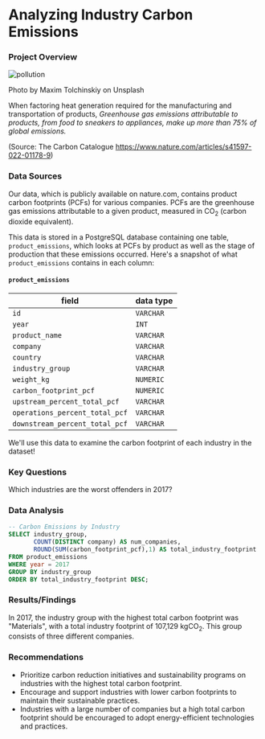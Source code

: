 # Analyzing Industry Carbon Emissions

### Project Overview

![pollution](https://github.com/user-attachments/assets/a00114a4-ab24-409b-b703-fce8f311b9cd)

Photo by Maxim Tolchinskiy on Unsplash
  
When factoring heat generation required for the manufacturing and transportation of products, _Greenhouse gas emissions attributable to products, from food to sneakers to appliances, make up more than 75% of global emissions._

(Source: The Carbon Catalogue https://www.nature.com/articles/s41597-022-01178-9)

### Data Sources

Our data, which is publicly available on nature.com, contains product carbon footprints (PCFs) for various companies. PCFs are the greenhouse gas emissions attributable to a given product, measured in CO<sub>2</sub> (carbon dioxide equivalent).

This data is stored in a PostgreSQL database containing one table, `product_emissions`, which looks at PCFs by product as well as the stage of production that these emissions occurred. Here's a snapshot of what `product_emissions` contains in each column:

#### `product_emissions`

| field                              | data type |
|------------------------------------|-----------|
| `id`                                 | `VARCHAR`   |
| `year`                               | `INT`       |
| `product_name`                       | `VARCHAR`   |
| `company`                            | `VARCHAR`   |
| `country`                            | `VARCHAR`   |
| `industry_group`                     | `VARCHAR`   |
| `weight_kg`                          | `NUMERIC`   |
| `carbon_footprint_pcf`               | `NUMERIC`   |
| `upstream_percent_total_pcf`         | `VARCHAR`   |
| `operations_percent_total_pcf`       | `VARCHAR`   |
| `downstream_percent_total_pcf`       | `VARCHAR`   |

We'll use this data to examine the carbon footprint of each industry in the dataset! 

### Key Questions
Which industries are the worst offenders in 2017?

### Data Analysis
```sql
-- Carbon Emissions by Industry
SELECT industry_group,
       COUNT(DISTINCT company) AS num_companies,
       ROUND(SUM(carbon_footprint_pcf),1) AS total_industry_footprint
FROM product_emissions
WHERE year = 2017
GROUP BY industry_group
ORDER BY total_industry_footprint DESC;
```

### Results/Findings
In 2017, the industry group with the highest total carbon footprint was "Materials", with a total industry footprint of 107,129 kgCO<sub>2</sub>. This group consists of three different companies.

### Recommendations
- Prioritize carbon reduction initiatives and sustainability programs on industries with the highest total carbon footprint.
- Encourage and support industries with lower carbon footprints to maintain their sustainable practices.
- Industries with a large number of companies but a high total carbon footprint should be encouraged to adopt energy-efficient technologies and practices.


